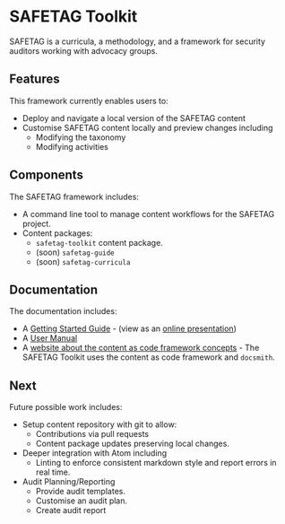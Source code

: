 # SAFETAG Toolkit

SAFETAG is a curricula, a methodology, and a framework for security auditors working with advocacy groups.

## Features

This framework currently enables users to:
 - Deploy and navigate a local version of the SAFETAG content
 - Customise SAFETAG content locally and preview changes including
    - Modifying the taxonomy
    - Modifying activities

## Components

The SAFETAG framework includes:
 - A command line tool to manage content workflows for the SAFETAG project.
 - Content packages:
    - `safetag-toolkit` content package.
    - (soon) `safetag-guide`
    - (soon) `safetag-curricula`

## Documentation

The documentation includes:
 - A [Getting Started Guide](guide.md) - (view as an [online presentation](https://cdn.rawgit.com/contentascode/safetag/d0f50a3e/docs/guide.html))
 - A [User Manual](manual.md)
 - A [website about the content as code framework concepts](http://iilab.github.io/contentascode/) - The SAFETAG Toolkit uses the content as code framework and `docsmith`.

## Next

Future possible work includes:
 - Setup content repository with git to allow:
    - Contributions via pull requests
    - Content package updates preserving local changes.
 - Deeper integration with Atom including
    - Linting to enforce consistent markdown style and report errors in real time.
 - Audit Planning/Reporting
    - Provide audit templates.
    - Customise an audit plan.
    - Create audit report
